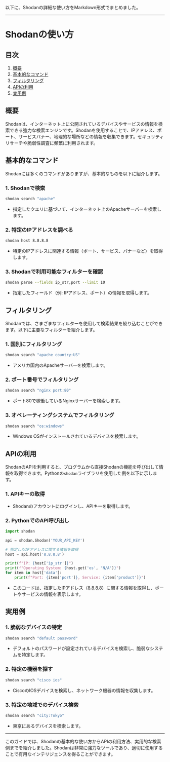 以下に、Shodanの詳細な使い方をMarkdown形式でまとめました。

---

# Shodanの使い方

## 目次
1. [概要](#概要)
2. [基本的なコマンド](#基本的なコマンド)
3. [フィルタリング](#フィルタリング)
4. [APIの利用](#apiの利用)
5. [実用例](#実用例)

## 概要
Shodanは、インターネット上に公開されているデバイスやサービスの情報を検索できる強力な検索エンジンです。Shodanを使用することで、IPアドレス、ポート、サービスバナー、地理的な場所などの情報を収集できます。セキュリティリサーチや脆弱性調査に頻繁に利用されます。

## 基本的なコマンド
Shodanには多くのコマンドがありますが、基本的なものを以下に紹介します。

### 1. **Shodanで検索**
```bash
shodan search "apache"
```
- 指定したクエリに基づいて、インターネット上のApacheサーバーを検索します。

### 2. **特定のIPアドレスを調べる**
```bash
shodan host 8.8.8.8
```
- 特定のIPアドレスに関連する情報（ポート、サービス、バナーなど）を取得します。

### 3. **Shodanで利用可能なフィルターを確認**
```bash
shodan parse --fields ip_str,port --limit 10
```
- 指定したフィールド（例: IPアドレス、ポート）の情報を取得します。

## フィルタリング
Shodanでは、さまざまなフィルターを使用して検索結果を絞り込むことができます。以下に主要なフィルターを紹介します。

### 1. **国別にフィルタリング**
```bash
shodan search "apache country:US"
```
- アメリカ国内のApacheサーバーを検索します。

### 2. **ポート番号でフィルタリング**
```bash
shodan search "nginx port:80"
```
- ポート80で稼働しているNginxサーバーを検索します。

### 3. **オペレーティングシステムでフィルタリング**
```bash
shodan search "os:windows"
```
- Windows OSがインストールされているデバイスを検索します。

## APIの利用
ShodanのAPIを利用すると、プログラムから直接Shodanの機能を呼び出して情報を取得できます。Pythonの`shodan`ライブラリを使用した例を以下に示します。

### 1. **APIキーの取得**
- Shodanのアカウントにログインし、APIキーを取得します。

### 2. **PythonでのAPI呼び出し**
```python
import shodan

api = shodan.Shodan('YOUR_API_KEY')

# 指定したIPアドレスに関する情報を取得
host = api.host('8.8.8.8')

print(f"IP: {host['ip_str']}")
print(f"Operating System: {host.get('os', 'N/A')}")
for item in host['data']:
    print(f"Port: {item['port']}, Service: {item['product']}")
```
- このコードは、指定したIPアドレス（8.8.8.8）に関する情報を取得し、ポートやサービスの情報を表示します。

## 実用例

### 1. **脆弱なデバイスの特定**
```bash
shodan search "default password"
```
- デフォルトのパスワードが設定されているデバイスを検索し、脆弱なシステムを特定します。

### 2. **特定の機器を探す**
```bash
shodan search "cisco ios"
```
- CiscoのIOSデバイスを検索し、ネットワーク機器の情報を収集します。

### 3. **特定の地域でのデバイス検索**
```bash
shodan search "city:Tokyo"
```
- 東京にあるデバイスを検索します。

---

このガイドでは、Shodanの基本的な使い方からAPIの利用方法、実用的な検索例までを紹介しました。Shodanは非常に強力なツールであり、適切に使用することで有用なインテリジェンスを得ることができます。